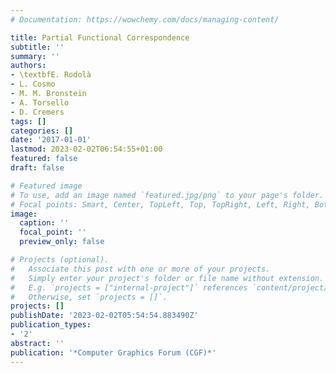 ```yaml
---
# Documentation: https://wowchemy.com/docs/managing-content/

title: Partial Functional Correspondence
subtitle: ''
summary: ''
authors:
- \textbfE. Rodolà
- L. Cosmo
- M. M. Bronstein
- A. Torsello
- D. Cremers
tags: []
categories: []
date: '2017-01-01'
lastmod: 2023-02-02T06:54:55+01:00
featured: false
draft: false

# Featured image
# To use, add an image named `featured.jpg/png` to your page's folder.
# Focal points: Smart, Center, TopLeft, Top, TopRight, Left, Right, BottomLeft, Bottom, BottomRight.
image:
  caption: ''
  focal_point: ''
  preview_only: false

# Projects (optional).
#   Associate this post with one or more of your projects.
#   Simply enter your project's folder or file name without extension.
#   E.g. `projects = ["internal-project"]` references `content/project/deep-learning/index.md`.
#   Otherwise, set `projects = []`.
projects: []
publishDate: '2023-02-02T05:54:54.883490Z'
publication_types:
- '2'
abstract: ''
publication: '*Computer Graphics Forum (CGF)*'
---
```

